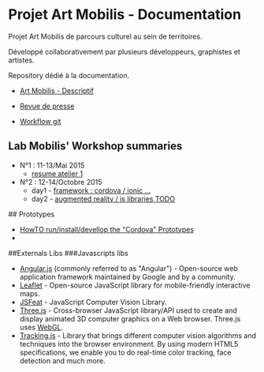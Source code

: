 # Projet Art Mobilis - Documentation

Projet Art Mobilis de parcours culturel au sein de territoires.

Développé collaborativement par plusieurs développeurs, graphistes et artistes.

Repository dédié à la documentation.

* [Art Mobilis - Descriptif](descriptif.md)

* [Revue de presse](revue_de_presse.md)

* [Workflow git](gitWorkflow.md)

## Lab Mobilis' Workshop summaries

* N°1 : 11-13/Mai 2015
   * [resume atelier 1](resume_atelier_1.md)
* N°2 : 12-14/Octobre 2015
   * day1 - [framework : cordova / ionic ...](12octobre) 
   * day2 - [augmented reality / js libraries TODO](13octobre)


## Prototypes

* [HowTO run/install/devellop the "Cordova" Prototypes](https://github.com/artmobilis/Prototypes/blob/master/Cordova/README.md)
* 

##Externals Libs
###Javascripts libs
* [Angular.js](http://angularjs.org/) (commonly referred to as "Angular") - Open-source web application framework maintained by Google and by a community.
* [Leaflet](http://leafletjs.com/) - Open-source JavaScript library for mobile-friendly interactive maps.
* [JSFeat](http://inspirit.github.io/jsfeat/) - JavaScript Computer Vision Library.
* [Three.js](http://threejs.org/) - Cross-browser JavaScript library/API used to create and display animated 3D computer graphics on a Web browser. Three.js uses [WebGL](https://fr.wikipedia.org/wiki/WebGL).
* [Tracking.js](http://trackingjs.com/) - Library that brings different computer vision algorithms and techniques into the browser environment. By using modern HTML5 specifications, we enable you to do real-time color tracking, face detection and much more.
